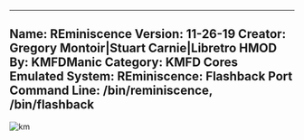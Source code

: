 -----------------------
Name: REminiscence
Version: 11-26-19
Creator: Gregory Montoir|Stuart Carnie|Libretro
HMOD By: KMFDManic
Category: KMFD Cores
Emulated System: REminiscence: Flashback Port
Command Line: /bin/reminiscence, /bin/flashback
-----------------------
![km](https://i.imgur.com/ORPJRom.png)